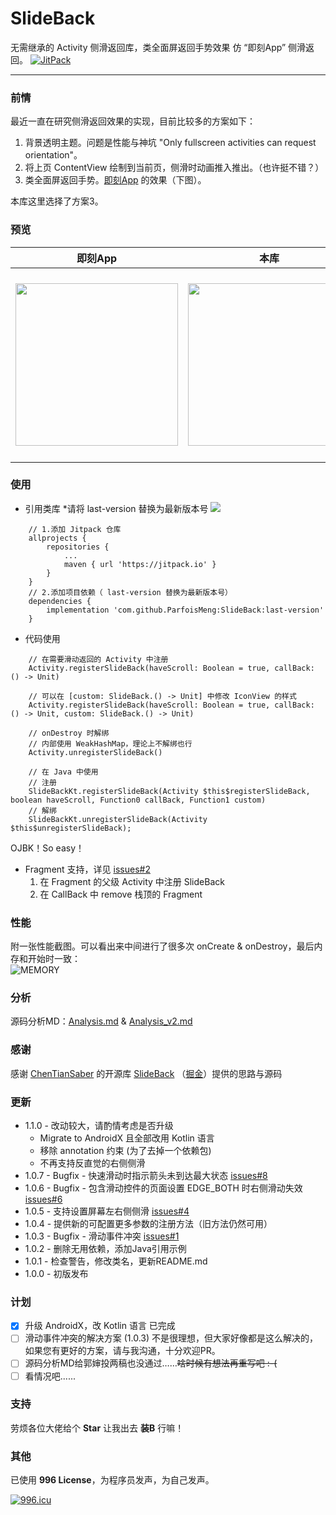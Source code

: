# SlideBack
无需继承的 Activity 侧滑返回库，类全面屏返回手势效果 仿 “即刻App” 侧滑返回。 [![JitPack](https://jitpack.io/v/ParfoisMeng/SlideBack.svg)](https://jitpack.io/#ParfoisMeng/SlideBack)

- - - - -

### 前情
最近一直在研究侧滑返回效果的实现，目前比较多的方案如下：

1. 背景透明主题。问题是性能与神坑 "Only fullscreen activities can request orientation"。
2. 将上页 ContentView 绘制到当前页，侧滑时动画推入推出。（也许挺不错？）
3. 类全面屏返回手势。[即刻App](https://www.ruguoapp.com/) 的效果（下图）。

本库这里选择了方案3。

### 预览
| 即刻App | 本库 | Demo 下载 |
| :---: | :---: | :---: |
| <img src="https://github.com/ParfoisMeng/SlideBack/raw/master/screenshot/jike.gif" width="260px"/> | <img src="https://github.com/ParfoisMeng/SlideBack/raw/master/screenshot/mine.gif" width="260px"/> | <img src="https://github.com/ParfoisMeng/SlideBack/raw/master/demo/demo_qr.gif" width="260px"/><br><br>[Demo 下载](https://raw.githubusercontent.com/ParfoisMeng/SlideBack/master/demo/demo.apk) |

### 使用
 - 引用类库 *请将 last-version 替换为最新版本号 [![](https://jitpack.io/v/ParfoisMeng/SlideBack.svg)](https://jitpack.io/#ParfoisMeng/SlideBack)
```
    // 1.添加 Jitpack 仓库
    allprojects {
        repositories {
            ...
            maven { url 'https://jitpack.io' }
        }
    }
    // 2.添加项目依赖（ last-version 替换为最新版本号）
    dependencies {
        implementation 'com.github.ParfoisMeng:SlideBack:last-version'
    }
```

- 代码使用
```
    // 在需要滑动返回的 Activity 中注册
    Activity.registerSlideBack(haveScroll: Boolean = true, callBack: () -> Unit)

    // 可以在 [custom: SlideBack.() -> Unit] 中修改 IconView 的样式
    Activity.registerSlideBack(haveScroll: Boolean = true, callBack: () -> Unit, custom: SlideBack.() -> Unit)

    // onDestroy 时解绑
    // 内部使用 WeakHashMap，理论上不解绑也行
    Activity.unregisterSlideBack()

    // 在 Java 中使用
    // 注册
    SlideBackKt.registerSlideBack(Activity $this$registerSlideBack, boolean haveScroll, Function0 callBack, Function1 custom)
    // 解绑
    SlideBackKt.unregisterSlideBack(Activity $this$unregisterSlideBack);
```

OJBK！So easy！

- Fragment 支持，详见 [issues#2](https://github.com/ParfoisMeng/SlideBack/issues/2)
  1. 在 Fragment 的父级 Activity 中注册 SlideBack
  2. 在 CallBack 中 remove 栈顶的 Fragment

### 性能
附一张性能截图。可以看出来中间进行了很多次 onCreate & onDestroy，最后内存和开始时一致：<br>
![MEMORY](https://github.com/ParfoisMeng/SlideBack/raw/master/screenshot/memory.png)

### 分析
源码分析MD：[Analysis.md](https://github.com/ParfoisMeng/SlideBack/blob/master/Analysis.md) & [Analysis_v2.md](https://github.com/ParfoisMeng/SlideBack/blob/master/Analysis_v2.md)

### 感谢
感谢 [ChenTianSaber](https://github.com/ChenTianSaber)  的开源库 [SlideBack](https://github.com/ChenTianSaber/SlideBack) （[掘金](https://juejin.im/post/5b7a837cf265da432f653617)）提供的思路与源码

### 更新
* 1.1.0 - 改动较大，请酌情考虑是否升级
    * Migrate to AndroidX 且全部改用 Kotlin 语言
    * 移除 annotation 约束 (为了去掉一个依赖包)
    * 不再支持反直觉的右侧侧滑
* 1.0.7 - Bugfix - 快速滑动时指示箭头未到达最大状态 [issues#8](https://github.com/ParfoisMeng/SlideBack/issues/8)
* 1.0.6 - Bugfix - 包含滑动控件的页面设置 EDGE_BOTH 时右侧滑动失效 [issues#6](https://github.com/ParfoisMeng/SlideBack/issues/6)
* 1.0.5 - 支持设置屏幕左右侧侧滑 [issues#4](https://github.com/ParfoisMeng/SlideBack/issues/4)
* 1.0.4 - 提供新的可配置更多参数的注册方法（旧方法仍然可用）
* 1.0.3 - Bugfix - 滑动事件冲突 [issues#1](https://github.com/ParfoisMeng/SlideBack/issues/1)
* 1.0.2 - 删除无用依赖，添加Java引用示例
* 1.0.1 - 检查警告，修改类名，更新README.md
* 1.0.0 - 初版发布

### 计划
- [x] 升级 AndroidX，改 Kotlin 语言 已完成
- [ ] 滑动事件冲突的解决方案 (1.0.3) 不是很理想，但大家好像都是这么解决的，如果您有更好的方案，请与我沟通，十分欢迎PR。
- [ ] 源码分析MD给郭婶投两稿也没通过……<del>啥时候有想法再重写吧 :-(</del>
- [ ] 看情况吧......

### 支持
劳烦各位大佬给个 **Star** 让我出去 **装B** 行嘛！

### 其他
已使用 **996 License**，为程序员发声，为自己发声。

[![996.icu](https://img.shields.io/badge/link-996.icu-red.svg)](https://996.icu)
